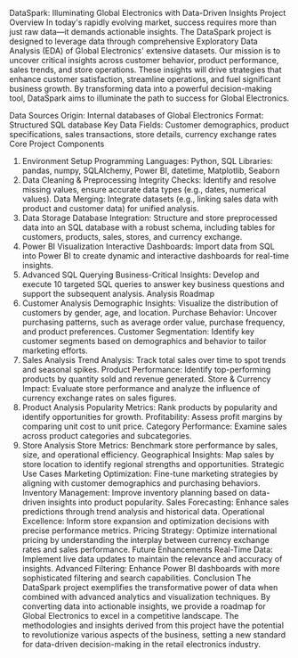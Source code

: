 DataSpark: Illuminating Global Electronics with Data-Driven Insights
Project Overview
In today's rapidly evolving market, success requires more than just raw data—it demands actionable insights. The DataSpark project is designed to leverage data through comprehensive Exploratory Data Analysis (EDA) of Global Electronics' extensive datasets. Our mission is to uncover critical insights across customer behavior, product performance, sales trends, and store operations. These insights will drive strategies that enhance customer satisfaction, streamline operations, and fuel significant business growth. By transforming data into a powerful decision-making tool, DataSpark aims to illuminate the path to success for Global Electronics.

Data Sources
Origin: Internal databases of Global Electronics
Format: Structured SQL database
Key Data Fields: Customer demographics, product specifications, sales transactions, store details, currency exchange rates
Core Project Components
1. Environment Setup
Programming Languages: Python, SQL
Libraries: pandas, numpy, SQLAlchemy, Power BI, datetime, Matplotlib, Seaborn
2. Data Cleaning & Preprocessing
Integrity Checks: Identify and resolve missing values, ensure accurate data types (e.g., dates, numerical values).
Data Merging: Integrate datasets (e.g., linking sales data with product and customer data) for unified analysis.
3. Data Storage
Database Integration: Structure and store preprocessed data into an SQL database with a robust schema, including tables for customers, products, sales, stores, and currency exchange.
4. Power BI Visualization
Interactive Dashboards: Import data from SQL into Power BI to create dynamic and interactive dashboards for real-time insights.
5. Advanced SQL Querying
Business-Critical Insights: Develop and execute 10 targeted SQL queries to answer key business questions and support the subsequent analysis.
Analysis Roadmap
1. Customer Analysis
Demographic Insights: Visualize the distribution of customers by gender, age, and location.
Purchase Behavior: Uncover purchasing patterns, such as average order value, purchase frequency, and product preferences.
Customer Segmentation: Identify key customer segments based on demographics and behavior to tailor marketing efforts.
2. Sales Analysis
Trend Analysis: Track total sales over time to spot trends and seasonal spikes.
Product Performance: Identify top-performing products by quantity sold and revenue generated.
Store & Currency Impact: Evaluate store performance and analyze the influence of currency exchange rates on sales figures.
3. Product Analysis
Popularity Metrics: Rank products by popularity and identify opportunities for growth.
Profitability: Assess profit margins by comparing unit cost to unit price.
Category Performance: Examine sales across product categories and subcategories.
4. Store Analysis
Store Metrics: Benchmark store performance by sales, size, and operational efficiency.
Geographical Insights: Map sales by store location to identify regional strengths and opportunities.
Strategic Use Cases
Marketing Optimization: Fine-tune marketing strategies by aligning with customer demographics and purchasing behaviors.
Inventory Management: Improve inventory planning based on data-driven insights into product popularity.
Sales Forecasting: Enhance sales predictions through trend analysis and historical data.
Operational Excellence: Inform store expansion and optimization decisions with precise performance metrics.
Pricing Strategy: Optimize international pricing by understanding the interplay between currency exchange rates and sales performance.
Future Enhancements
Real-Time Data: Implement live data updates to maintain the relevance and accuracy of insights.
Advanced Filtering: Enhance Power BI dashboards with more sophisticated filtering and search capabilities.
Conclusion
The DataSpark project exemplifies the transformative power of data when combined with advanced analytics and visualization techniques. By converting data into actionable insights, we provide a roadmap for Global Electronics to excel in a competitive landscape. The methodologies and insights derived from this project have the potential to revolutionize various aspects of the business, setting a new standard for data-driven decision-making in the retail electronics industry.
